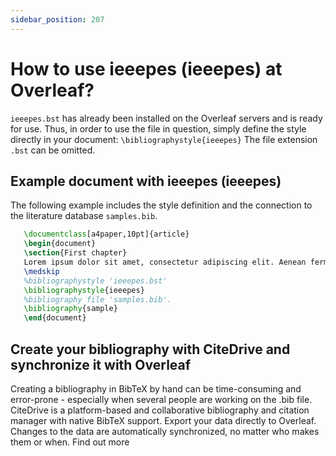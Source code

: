 ```yaml
---
sidebar_position: 207
---
```


# How to use ieeepes (ieeepes) at Overleaf?
`ieeepes.bst` has already been installed on the Overleaf servers and is ready for use. Thus, in order to use the file in question, simply define the style directly in your document: `\bibliographystyle{ieeepes}` The file extension `.bst` can be omitted.

## Example document with ieeepes (ieeepes)
The following example includes the style definition and the connection to the literature database `samples.bib`.
```tex
   \documentclass[a4paper,10pt]{article}
   \begin{document}
   \section{First chapter}
   Lorem ipsum dolor sit amet, consectetur adipiscing elit. Aenean fermentum justo massa, ut maximus mauris sodales et. Aenean vel elit a erat rhoncus pharetra.
   \medskip
   %bibliographystyle 'ieeepes.bst'
   \bibliographystyle{ieeepes}
   %bibliography file 'samples.bib'.
   \bibliography{sample}
   \end{document}
```

## Create your bibliography with CiteDrive and synchronize it with Overleaf
Creating a bibliography in BibTeX by hand can be time-consuming and error-prone - especially when several people are working on the .bib file. CiteDrive is a platform-based and collaborative bibliography and citation manager with native BibTeX support. Export your data directly to Overleaf. Changes to the data are automatically synchronized, no matter who makes them or when. Find out more